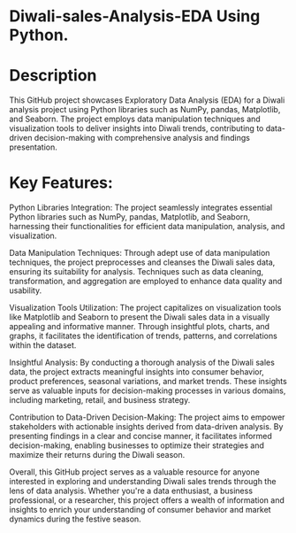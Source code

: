 # Diwali-sales-Analysis-EDA Using Python.
# Description
This GitHub project showcases Exploratory Data Analysis (EDA) for a Diwali analysis project using Python libraries such as NumPy, pandas, Matplotlib, and Seaborn. The project employs data manipulation techniques and visualization tools to deliver insights into Diwali trends, contributing to data-driven decision-making with comprehensive analysis and findings presentation.


# Key Features:

Python Libraries Integration: The project seamlessly integrates essential Python libraries such as NumPy, pandas, Matplotlib, and Seaborn, harnessing their functionalities for efficient data manipulation, analysis, and visualization.

Data Manipulation Techniques: Through adept use of data manipulation techniques, the project preprocesses and cleanses the Diwali sales data, ensuring its suitability for analysis. Techniques such as data cleaning, transformation, and aggregation are employed to enhance data quality and usability.

Visualization Tools Utilization: The project capitalizes on visualization tools like Matplotlib and Seaborn to present the Diwali sales data in a visually appealing and informative manner. Through insightful plots, charts, and graphs, it facilitates the identification of trends, patterns, and correlations within the dataset.

Insightful Analysis: By conducting a thorough analysis of the Diwali sales data, the project extracts meaningful insights into consumer behavior, product preferences, seasonal variations, and market trends. These insights serve as valuable inputs for decision-making processes in various domains, including marketing, retail, and business strategy.

Contribution to Data-Driven Decision-Making: The project aims to empower stakeholders with actionable insights derived from data-driven analysis. By presenting findings in a clear and concise manner, it facilitates informed decision-making, enabling businesses to optimize their strategies and maximize their returns during the Diwali season.

Overall, this GitHub project serves as a valuable resource for anyone interested in exploring and understanding Diwali sales trends through the lens of data analysis. Whether you're a data enthusiast, a business professional, or a researcher, this project offers a wealth of information and insights to enrich your understanding of consumer behavior and market dynamics during the festive season.
